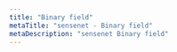 ```yaml
---
title: "Binary field"
metaTitle: "sensenet - Binary field"
metaDescription: "sensenet Binary field"
---
```

